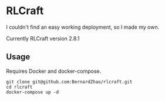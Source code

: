 # RLCraft

I couldn't find an easy working deployment, so I made my own.

Currently RLCraft version 2.8.1

## Usage

Requires Docker and docker-compose.

```
git clone git@github.com:BernardZhao/rlcraft.git
cd rlcraft
docker-compose up -d
```
